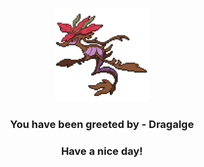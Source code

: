 <p align="center">
    <img src="https://raw.githubusercontent.com/PokeAPI/sprites/master/sprites/pokemon/691.png" width="150" height="150">
</p>
<h3 align="center">You have been greeted by - <b>Dragalge</b></h3>
<h3 align="center">Have a nice day!</h3>
